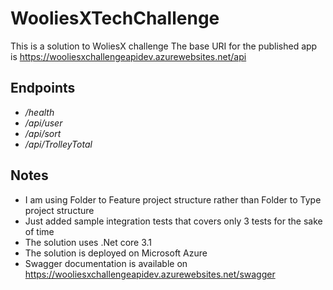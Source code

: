 # WooliesXTechChallenge

This is a solution to WoliesX challenge 
The base URI for the published app is https://wooliesxchallengeapidev.azurewebsites.net/api

## Endpoints
- */health* 
- */api/user* 
- */api/sort*
- */api/TrolleyTotal*

## Notes
- I am using Folder to Feature project structure rather than Folder to Type project structure
- Just added sample integration tests that covers only 3 tests for the sake of time
- The solution uses .Net core 3.1
- The solution is deployed on Microsoft Azure
- Swagger documentation is available on https://wooliesxchallengeapidev.azurewebsites.net/swagger
